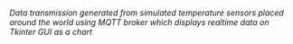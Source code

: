 ###### Data transmission generated from simulated temperature sensors placed around the world using MQTT broker which displays realtime data on Tkinter GUI as a chart
